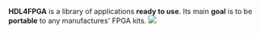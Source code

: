 **HDL4FPGA** is a library of applications **ready to use**. Its main
**goal** is to be **portable** to any manufactures' FPGA kits.
![](/doc/S-MOS_Systems_ASIC_SLA6140.jpg)
